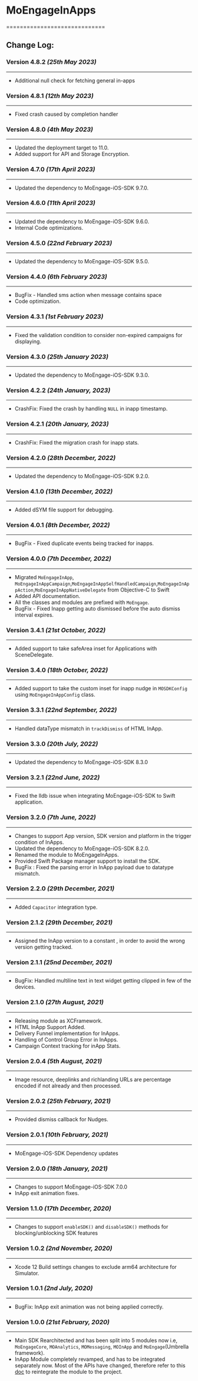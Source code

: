 # MoEngageInApps 
=============================

## Change Log:
### Version 4.8.2 *(25th May 2023)*
-------------------------------------------
* Additional null check for fetching general in-apps

### Version 4.8.1 *(12th May 2023)*
-------------------------------------------
* Fixed crash caused by completion handler

### Version 4.8.0 *(4th May 2023)*
-------------------------------------------
* Updated the deployment target to 11.0.
* Added support for API and Storage Encryption.

### Version 4.7.0 *(17th April 2023)*
-------------------------------------------
* Updated the dependency to MoEngage-iOS-SDK 9.7.0.

### Version 4.6.0 *(11th April 2023)*
-------------------------------------------
* Updated the dependency to MoEngage-iOS-SDK 9.6.0.
* Internal Code optimizations.

### Version 4.5.0 *(22nd February 2023)*
-------------------------------------------
* Updated the dependency to MoEngage-iOS-SDK 9.5.0.

### Version 4.4.0 *(6th February 2023)*
-------------------------------------------
* BugFix - Handled sms action when message contains space
* Code optimization.

### Version 4.3.1 *(1st February 2023)*
-------------------------------------------
* Fixed the validation condition to consider non-expired campaigns for displaying.

### Version 4.3.0 *(25th January 2023)*
-------------------------------------------
* Updated the dependency to MoEngage-iOS-SDK 9.3.0.

### Version 4.2.2 *(24th January, 2023)*
-------------------------------------------
* CrashFix: Fixed the crash by handling `NULL` in inapp timestamp.

### Version 4.2.1 *(20th January, 2023)*
-------------------------------------------
* CrashFix: Fixed the migration crash for inapp stats.

### Version 4.2.0 *(28th December, 2022)*
-------------------------------------------
* Updated the dependency to MoEngage-iOS-SDK 9.2.0.

### Version 4.1.0 *(13th December, 2022)*
-------------------------------------------
* Added dSYM file support for debugging.

### Version 4.0.1 *(8th December, 2022)*
-------------------------------------------
* BugFix - Fixed duplicate events being tracked for inapps.

### Version 4.0.0 *(7th December, 2022)*
-------------------------------------------
* Migrated `MoEngageInApp`, `MoEngageInAppCampaign`,`MoEngageInAppSelfHandledCampaign`,`MoEngageInAppAction`,`MoEngageInAppNativeDelegate`  from Objective-C to Swift
* Added API documentation.
* All the classes and modules are prefixed with `MoEngage`.
* BugFix - Fixed Inapp getting auto dismissed before the auto dismiss interval expires.

### Version 3.4.1 *(21st October, 2022)*
-------------------------------------------
* Added support to take safeArea inset for Applications with SceneDelegate.

### Version 3.4.0 *(18th October, 2022)*
-------------------------------------------
* Added support to take the custom inset for inapp nudge in `MOSDKConfig` using `MoEngageInAppConfig` class.

### Version 3.3.1 *(22nd September, 2022)*
-------------------------------------------
* Handled dataType mismatch in `trackDismiss` of HTML InApp.

### Version 3.3.0 *(20th July, 2022)*
-------------------------------------------
* Updated the dependency to MoEngage-iOS-SDK 8.3.0

### Version 3.2.1 *(22nd June, 2022)*
-------------------------------------------
* Fixed the lldb issue when integrating MoEngage-iOS-SDK to Swift application.

### Version 3.2.0 *(7th June, 2022)*
-------------------------------------------

* Changes to support App version, SDK version and platform in the trigger condition of InApps.
* Updated the dependency to MoEngage-iOS-SDK 8.2.0.
* Renamed the module to MoEngageInApps.
* Provided  Swift Package manager support to install the SDK.
* BugFix : Fixed the parsing error in InApp payload due to datatype mismatch.

### Version 2.2.0  *(29th December, 2021)*
-------------------------------------------
*  Added `Capacitor` integration type.

### Version 2.1.2  *(29th December, 2021)*
-------------------------------------------
*  Assigned the InApp version to a constant , in order to avoid the wrong version getting tracked.

### Version 2.1.1  *(25nd December, 2021)*
-------------------------------------------
* BugFix: Handled multiline text in text widget getting clipped in few of the devices.

### Version 2.1.0  *(27th August, 2021)*
-------------------------------------------
* Releasing module as XCFramework.
* HTML InApp Support Added.
* Delivery Funnel implementation for InApps.
* Handling of Control Group Error in InApps.
* Campaign Context tracking for inApp Stats.

### Version 2.0.4  *(5th August, 2021)*
-------------------------------------------
* Image resource, deeplinks and richlanding URLs are percentage encoded if not already and then processed.

### Version 2.0.2  *(25th February, 2021)*
-------------------------------------------
* Provided dismiss callback for Nudges.

### Version 2.0.1  *(10th February, 2021)*
-------------------------------------------
* MoEngage-iOS-SDK Dependency updates

### Version 2.0.0  *(18th January, 2021)*
-------------------------------------------
* Changes to support  MoEngage-iOS-SDK 7.0.0
* InApp exit animation fixes.

### Version 1.1.0  *(17th December, 2020)*
-------------------------------------------
* Changes to support  `enableSDK()` and `disableSDK()` methods for blocking/unblocking SDK features

### Version 1.0.2  *(2nd November, 2020)*
-------------------------------------------
* Xcode 12 Build settings changes to exclude arm64 architecture for Simulator.

### Version 1.0.1 *(2nd July, 2020)*
-------------------------------------------
* BugFix: InApp exit animation was not being applied correctly.

### Version 1.0.0  *(21st February, 2020)*
-------------------------------------------
* Main SDK Rearchitected and has been split into 5 modules now i.e, `MoEngageCore`, `MOAnalytics`, `MOMessaging`, `MOInApp` and `MoEngage`(Umbrella framework).
* InApp Module completely revamped, and has to be integrated separately now. Most of the APIs have changed, therefore refer to this [doc](https://docs.moengage.com/docs/in-app-nativ) to reintegrate the module to the project.

